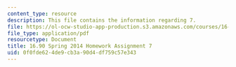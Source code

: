 ```yaml
---
content_type: resource
description: This file contains the information regarding 7.
file: https://ol-ocw-studio-app-production.s3.amazonaws.com/courses/16-90-computational-methods-in-aerospace-engineering-spring-2014/0f0fde624de9cb3a90d4df759c57e343_MIT16_90S14_pset7.pdf
file_type: application/pdf
resourcetype: Document
title: 16.90 Spring 2014 Homework Assignment 7
uid: 0f0fde62-4de9-cb3a-90d4-df759c57e343
---
```

